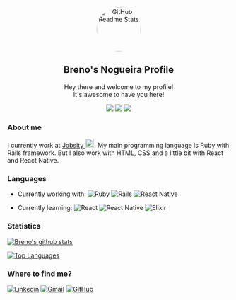 <p align="center">
 <img width="100px" style="border-radius:50%;" src="https://avatars3.githubusercontent.com/u/27022596?s=400&u=fe5d0fda0bf2c5bb171cf686cb791f524fbb3edc&v=4" align="center" alt="GitHub Readme Stats" />
 <h2 align="center">Breno's Nogueira Profile</h2>
 <p align="center">
   Hey there and welcome to my profile! <br/>
   It's awesome to have you here!
</p>

<p align="center">
  <img src="https://badges.pufler.dev/visits/bc-nogueira/bc-nogueira" />
  <img src="https://badges.pufler.dev/years/bc-nogueira" />
  <img src="https://badges.pufler.dev/repos/bc-nogueira" />
</p>

### About me

I currently work at <a href="https://www.jobsity.com/">Jobsity <img width="20px" src="https://f.hubspotusercontent40.net/hub/5621549/hubfs/logo_chat%20(1).png?width=108&height=108" /></a>.
My main programming language is Ruby with Rails framework. But I also work with HTML, CSS and a little bit with React and React Native.

### Languages

- Currently working with: 
![Ruby](https://img.shields.io/badge/ruby-%23CC342D.svg?&style=for-the-badge&logo=ruby&logoColor=white)
![Rails](https://img.shields.io/badge/rails%20-%23CC0000.svg?&style=for-the-badge&logo=ruby-on-rails&logoColor=white)
![React Native](https://img.shields.io/badge/react_native%20-%2320232a.svg?&style=for-the-badge&logo=react&logoColor=%2361DAFB)

- Currently learning:
![React](https://img.shields.io/badge/react%20-%2320232a.svg?&style=for-the-badge&logo=react&logoColor=%2361DAFB)
![React Native](https://img.shields.io/badge/react_native%20-%2320232a.svg?&style=for-the-badge&logo=react&logoColor=%2361DAFB)
![Elixir](https://img.shields.io/badge/elixir-%234B275F.svg?&style=for-the-badge&logo=elixir&logoColor=white)

### Statistics

[![Breno's github stats](https://github-readme-stats.vercel.app/api?username=bc-nogueira&count_private=true&show_icons=true&theme=buefy)](https://github.com/bc-nogueira/github-readme-stats)

[![Top Languages](https://github-readme-stats.vercel.app/api/top-langs/?username=bc-nogueira&theme=buefy)](https://github.com/bc-nogueira/github-readme-stats)

### Where to find me?

[![Linkedin](https://img.shields.io/badge/-brenocnogueira-blue?style=plastic&logo=Linkedin&logoColor=white)](linkedin)
[![Gmail](https://img.shields.io/badge/-brenocnog-red?style=plastic&logo=Gmail&logoColor=white)][gmail]
[![GitHub](https://img.shields.io/github/followers/bc-nogueira?label=follow&style=social)](github)

[linkedin]: https://www.linkedin.com/in/brenocnogueira/
[gmail]: mailto:brenocnog@gmail.com
[github]: https://github.com/bc-nogueira


